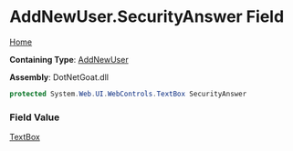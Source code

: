 # AddNewUser\.SecurityAnswer Field

[Home](../../../../../README.md)

**Containing Type**: [AddNewUser](../README.md)

**Assembly**: DotNetGoat\.dll

```csharp
protected System.Web.UI.WebControls.TextBox SecurityAnswer
```

### Field Value

[TextBox](https://docs.microsoft.com/en-us/dotnet/api/system.web.ui.webcontrols.textbox)

